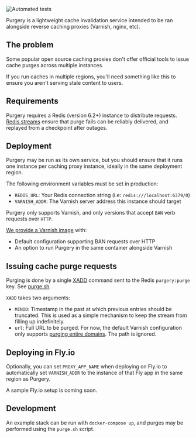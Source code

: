 ![Automated tests](https://github.com/soupedup/purgery/actions/workflows/test.yml/badge.svg)

Purgery is a lightweight cache invalidation service intended to be ran alongside reverse caching proxies (Varnish, nginx, etc).

## The problem

Some popular open source caching proxies don't offer official tools to issue cache purges across multiple instances.

If you run caches in multiple regions, you'll need something like this to ensure you aren't serving stale content to users.

## Requirements

Purgery requires a Redis (version 6.2+) instance to distribute requests. [Redis streams](https://redis.io/topics/streams-intro) ensure that purge fails can be reliably delivered, and replayed from a checkpoint after outages.

## Deployment

Purgery may be run as its own service, but you should ensure that it runs one instance per caching proxy instance, ideally in the same deployment region.

The following environment variables must be set in production:

* `REDIS_URL`: Your Redis connection string (i.e: `redis:///localhost:6379/0`)
* `VARNISH_ADDR`: The Varnish server address this instance should target

Purgery only supports Varnish, and only versions that accept `BAN` verb requests over `HTTP`.

[We provide a Varnish image](https://github.com/soupedup/varnish) with:

* Default configuration supporting BAN requests over HTTP
* An option to run Purgery in the same container alongside Varnish

## Issuing cache purge requests

Purging is done by a single [XADD](https://redis.io/commands/xadd) command sent to the Redis `purgery:purge` key. See [purge.sh](https://github.com/soupedup/purgery/blob/main/purge.sh).

`XADD` takes two arguments:

* `MINID`: Timestamp in the past at which previous entries should be truncated. This is used as a simple mechanism to keep the stream from filling up indefinitely.
* `url`: Full URL to be purged. For now, the default Varnish configuration only supports [purging entire domains](https://github.com/soupedup/varnish/blob/main/default.vcl#L25). The path is ignored.

## Deploying in Fly.io

Optionally, you can set `PROXY_APP_NAME` when deploying on Fly.io to automatically set `VARNISH_ADDR` to the instance of that Fly app in the same region as Purgery.

A sample Fly.io setup is coming soon.

## Development

An example stack can be run with `docker-compose up`, and purges may be performed using the `purge.sh` script.
